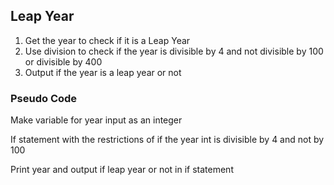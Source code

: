 ## Leap Year

1. Get the year to check if it is a Leap Year
2. Use division to check if the year is divisible by 4 and not divisible by 100 or divisible by 400
3. Output if the year is a leap year or not

### Pseudo Code

Make variable for year input as an integer

If statement with the restrictions of if the year int is divisible by 4 and not by 100

Print year and output if leap year or not in if statement
